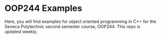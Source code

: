 # OOP244 Examples

Here, you will find examples for object oriented programming in C++
for the Seneca Polytechnic second semester course, OOP244. This repo
is updated weekly.
